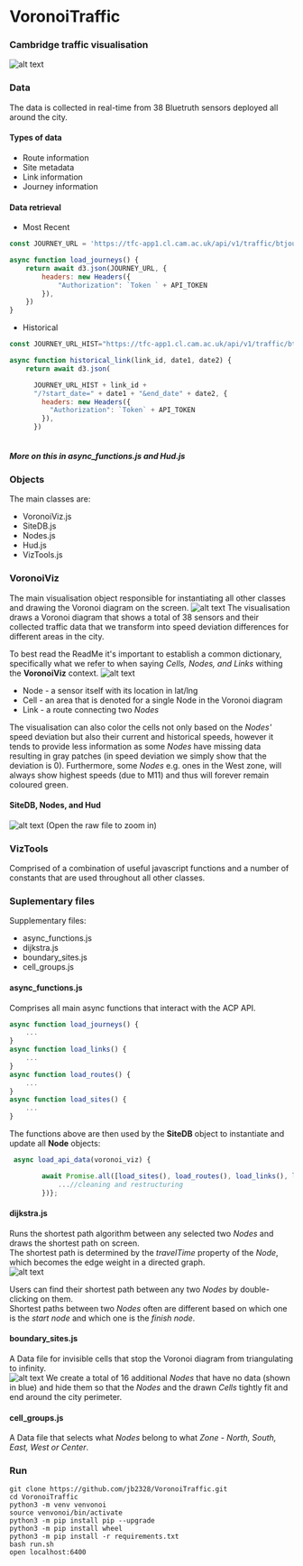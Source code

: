 # VoronoiTraffic
### Cambridge traffic visualisation
 
![alt text](imgs/wiki_files/main.png "Main")

### Data
The data is collected in real-time from 38 Bluetruth sensors deployed all around the city.
#### Types of data
* Route information
* Site metadata
* Link information
* Journey information
#### Data retrieval
* Most Recent
```javascript
const JOURNEY_URL = 'https://tfc-app1.cl.cam.ac.uk/api/v1/traffic/btjourney/latest/';

async function load_journeys() {
    return await d3.json(JOURNEY_URL, {
        headers: new Headers({
            "Authorization": `Token ` + API_TOKEN
        }),
    })
}
```

* Historical
```javascript
const JOURNEY_URL_HIST="https://tfc-app1.cl.cam.ac.uk/api/v1/traffic/btjourney/history/"

async function historical_link(link_id, date1, date2) {
    return await d3.json(

      JOURNEY_URL_HIST + link_id +
      "/?start_date=" + date1 + "&end_date" + date2, {
        headers: new Headers({
          "Authorization": `Token` + API_TOKEN
        }),
      })
  
```
##### More on this in async_functions.js and Hud.js

### Objects
The main classes are:

* VoronoiViz.js
* SiteDB.js
* Nodes.js
* Hud.js
* VizTools.js

### VoronoiViz
The main visualisation object responsible for instantiating all other classes and drawing the Voronoi diagram on the screen.
![alt text](imgs/wiki_files/hover.png "hover")
The visualisation draws a Voronoi diagram that shows a total of 38 sensors and their collected traffic data that we transform into speed deviation differences for different areas in the city.

To best read the ReadMe it's important to establish a common dictionary, specifically what we refer to when saying *Cells, Nodes, and Links* withing the **VoronoiViz** context.
![alt text](imgs/wiki_files/selected.png "selected")

* Node - a sensor itself with its location in lat/lng
* Cell - an area that is denoted for a single Node in the Voronoi diagram
* Link - a route connecting two *Nodes*

The visualisation can also color the cells not only based on the *Nodes'* speed deviation but also their current and historical speeds, however it tends to provide less information as some *Nodes* have missing data resulting in gray patches (in speed deviation we simply show that the deviation is 0). Furthermore, some *Nodes* e.g. ones in the West zone, will always show highest speeds (due to M11) and thus will forever remain coloured green.

#### SiteDB, Nodes, and Hud
![alt text](imgs/wiki_files/objects.png "Nodes")
(Open the raw file to zoom in)

### VizTools
Comprised of a combination of useful javascript functions and a number of constants that are used throughout all other classes.

### Suplementary files
Supplementary files:

* async_functions.js
* dijkstra.js
* boundary_sites.js
* cell_groups.js

#### async_functions.js
Comprises all main async functions that interact with the ACP API.  
```javascript
async function load_journeys() {
    ...
}  
async function load_links() {
    ...
}  
async function load_routes() {
    ...
}  
async function load_sites() {
    ...
}
```
The functions above are then used by the **SiteDB** object to instantiate and update all **Node** objects:   
```javascript
 async load_api_data(voronoi_viz) {

        await Promise.all([load_sites(), load_routes(), load_links(), load_journeys()]).then((combined_api_reponse) => {
            ...//cleaning and restructuring
        })};
```
#### dijkstra.js
Runs the shortest path algorithm between any selected two *Nodes* and draws the shortest path on screen.  
The shortest path is determined by the *travelTime* property of the *Node*, which becomes the edge weight in a directed graph.  
![alt text](imgs/wiki_files/dijkstra.png "dijkstra")

Users can find their shortest path between any two *Nodes* by double-clicking on them.  
Shortest paths between two *Nodes* often are different based on which one is the *start node* and which one is the *finish node*.   
#### boundary_sites.js  
A Data file for invisible cells that stop the Voronoi diagram from triangulating to infinity.  
![alt text](imgs/wiki_files/triangulation.png "triangulation")
We create a total of 16 additional *Nodes* that have no data (shown in blue) and hide them so that the *Nodes* and the drawn *Cells* tightly fit and end around the city perimeter.

#### cell_groups.js  
A Data file that selects what *Nodes* belong to what *Zone* - *North, South, East, West or Center*.  

### Run

```
git clone https://github.com/jb2328/VoronoiTraffic.git
cd VoronoiTraffic
python3 -m venv venvonoi
source venvonoi/bin/activate
python3 -m pip install pip --upgrade
python3 -m pip install wheel
python3 -m pip install -r requirements.txt
bash run.sh
open localhost:6400
```


